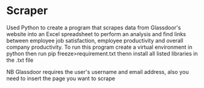 # Scraper
Used Python to create a program that scrapes data from Glassdoor's website into an Excel spreadsheet to perform an analysis and find links between employee job satisfaction, employee productivity and overall company productivity.
To run this program create a virtual environment in python then run pip freeze>requirement.txt thenn install all listed libraries in the .txt file

NB Glassdoor requires the user's username and email address, also you need to insert the page you want to scrape
